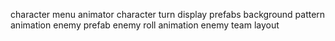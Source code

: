character menu animator 
character turn display prefabs
background pattern animation
enemy prefab
enemy roll animation
enemy team layout